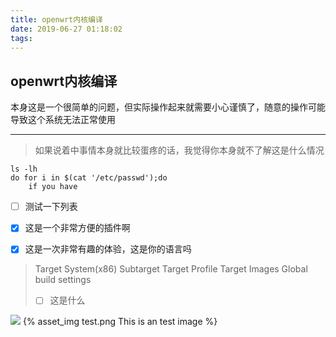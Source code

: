 ```yaml
---
title: openwrt内核编译
date: 2019-06-27 01:18:02
tags:
---
```


## openwrt内核编译
本身这是一个很简单的问题，但实际操作起来就需要小心谨慎了，随意的操作可能导致这个系统无法正常使用
___

> 如果说着中事情本身就比较蛋疼的话，我觉得你本身就不了解这是什么情况

```shell {.line-numbers}
ls -lh
do for i in $(cat '/etc/passwd');do
    if you have
```
- [ ] 测试一下列表
- [x] 这是一个非常方便的插件啊
- [x] 这是一次非常有趣的体验，这是你的语言吗


>   Target System(x86)
    Subtarget
    Target Profile
    Target Images
    Global build settings
>- [ ] 这是什么

![](/test.png)
{% asset_img test.png This is an test image %}
